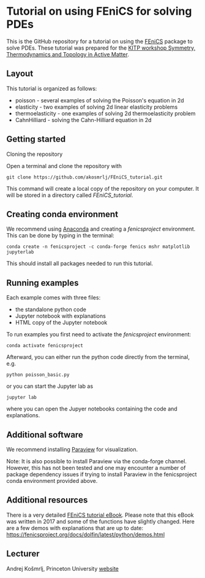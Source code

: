 # Tutorial on using FEniCS for solving PDEs

This is the GitHub repository for a tutorial on using the [FEniCS](https://fenicsproject.org/) package to solve PDEs. These tutorial was prepared for the [KITP workshop Symmetry, Thermodynamics and Topology in Active Matter](https://www.kitp.ucsb.edu/activities/active20).

## Layout 

This tutorial is organized as follows:

- poisson - several examples of solving the Poisson's equation in 2d
- elasticity - two examples of solving 2d linear elasticity problems
- thermoelasticity - one examples of solving 2d thermoelasticity problem
- CahnHilliard - solving the Cahn-Hilliard equation in 2d

## Getting started

Cloning the repository

Open a terminal and clone the repository with

`git clone https://github.com/akosmrlj/FEniCS_tutorial.git`

This command will create a local copy of the repository on your computer. It will be stored in a directory called *FEniCS_tutorial*.

## Creating conda environment

We recommend using [Anaconda](https://anaconda.org/) and creating a *fenicsproject* environment. This can be done by typing in the terminal:

`conda create -n fenicsproject -c conda-forge fenics mshr matplotlib jupyterlab`

This should install all packages needed to run this tutorial.

## Running examples

Each example comes with three files:

- the standalone python code
- Jupyter notebook with explanations
- HTML copy of the Jupyter notebook

To run examples you first need to activate the *fenicsproject* environment:

`conda activate fenicsproject`

Afterward, you can either run the python code directly from the terminal, e.g.

`python poisson_basic.py`

or you can start the Jupyter lab as

`jupyter lab`

where you can open the Jupyer notebooks containing the code and explanations.

## Additional software

We recommend installing [Paraview](https://www.paraview.org/) for visualization.

Note: It is also possible to install Paraview via the conda-forge channel. However, this has not been tested and one may encounter a number of package dependency issues if trying to install Paraview in the fenicsproject conda environment provided above.

## Additional resources

There is a very detailed [FEniCS tutorial eBook](https://fenicsproject.org/tutorial/). Please note that this eBook was written in 2017 and some of the functions have slightly changed. Here are a few demos with explanations that are up to date:
https://fenicsproject.org/docs/dolfin/latest/python/demos.html

## Lecturer

Andrej Košmrlj, Princeton University
[website](http://www.princeton.edu/~akosmrlj/) 

